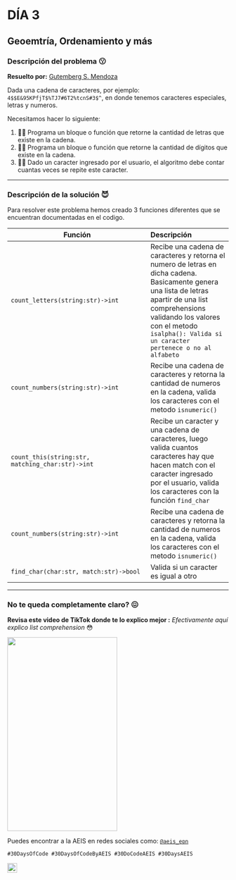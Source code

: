 # DÍA 3
## Geoemtría, Ordenamiento y más
### Descripción del problema :kissing:
**Resuelto por:** [Gutemberg S. Mendoza](linkedin.com/in/gutembergsmendoza)

Dada una cadena de caracteres, por ejemplo: `4$$E&95KPfjT$%TJ7#6T2%tcnS#3$^`, en donde tenemos caracteres especiales, letras y numeros. 

Necesitamos hacer lo siguiente: 

1. 🧑‍💻 Programa un bloque o función que retorne la cantidad de letras que existe en la cadena.
2. 👩‍💻 Programa un bloque o función que retorne la cantidad de dígitos que existe en la cadena.
3. 🧑‍💻 Dado un caracter ingresado por el usuario, el algoritmo debe contar cuantas veces se repite este caracter.


---

### Descripción de la solución :smiling_imp:
Para resolver este problema hemos creado 3 funciones diferentes que se encuentran documentadas en el codigo.

| Función <div style="width:300px"></div> | Descripción |
| --- | :--- |
|`count_letters(string:str)->int`| Recibe una cadena de caracteres y retorna el numero de letras en dicha cadena. Basicamente genera una lista de letras apartir de una list comprehensions validando los valores con el metodo `isalpha(): Valida si un caracter pertenece o no al alfabeto`| 
|`count_numbers(string:str)->int`|Recibe una cadena de caracteres y retorna la cantidad de numeros en la cadena, valida los caracteres con el metodo `isnumeric()`|
|`count_this(string:str, matching_char:str)->int`|Recibe un caracter y una cadena de caracteres, luego valida cuantos caracteres hay que hacen match con el caracter ingresado por el usuario, valida los caracteres con la función  `find_char`|
|`count_numbers(string:str)->int`|Recibe una cadena de caracteres y retorna la cantidad de numeros en la cadena, valida los caracteres con el metodo `isnumeric()`|
|`find_char(char:str, match:str)->bool`|Valida si un caracter es igual a otro|





---
### No te queda completamente claro? :confounded:
**Revisa este video de TikTok donde te lo explico mejor :** 
*Efectivamente aquí explico list comprehension* :flushed:




[<img src="https://res.cloudinary.com/marcomontalbano/image/upload/v1664299328/video_to_markdown/images/tiktok--7148110640102624517-c05b58ac6eb4c4700831b2b3070cd403.jpg" width = "250" height = "440">](https://www.tiktok.com/@steveeeeess/video/7148110640102624517?is_copy_url=1&is_from_webapp=v1)







Puedes encontrar a la AEIS en redes sociales como: [```@aeis_epn```](https://www.instagram.com/aeis_epn/)



`#30DaysOfCode #30DaysOfCodeByAEIS #30DoCodeAEIS #30DaysAEIS`

<a href="https://www.linkedin.com/in/gutembergsmendoza/">
    <img align="left" alt="Gutemberg S. Mendoza | LinkedIn " width="22px" src="https://cdn.jsdelivr.net/npm/simple-icons@v3/icons/linkedin.svg" />
  </a>

